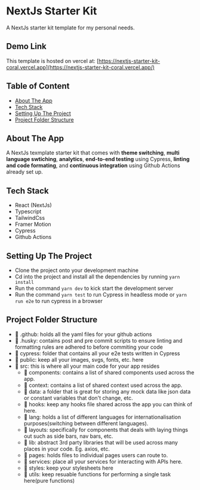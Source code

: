 # NextJs Starter Kit

A NextJs starter kit template for my personal needs.

## Demo Link

This template is hosted on vercel at: [https://nextjs-starter-kit-coral.vercel.app](https://nextjs-starter-kit-coral.vercel.app/)

## Table of Content

- [About The App](#about-the-app)
- [Tech Stack](#tech-stack)
- [Setting Up The Project](#setting-up-the-project)
- [Project Folder Structure](#project-folder-structure)

## About The App

A NextJs texmplate starter kit that comes with **theme switching**, **multi language swtiching**, **analytics**, **end-to-end testing** using Cypress, **linting and code formating**, and **continuous integration** using Github Actions already set up.

## Tech Stack

- React (NextJs)
- Typescript
- TailwindCss
- Framer Motion
- Cypress
- Github Actions

## Setting Up The Project

- Clone the project onto your development machine
- Cd into the project and install all the dependencies by running `yarn install`
- Run the command `yarn dev` to kick start the development server
- Run the command `yarn test` to run Cypress in headless mode or `yarn run e2e` to run cypress in a browser

## Project Folder Structure

- 📂 .github: holds all the yaml files for your github actions
- 📂 .husky: contains post and pre commit scripts to ensure linting and formatting rules are adhered to before commiting your code
- 📂 cypress: folder that contains all your e2e tests written in Cypress
- 📂 public: keep all your images, svgs, fonts, etc. here
- 📂 src: this is where all your main code for your app resides
  - 📂 components: contains a list of shared components used across the app.
  - 📂 context: contains a list of shared context used across the app.
  - 📂 data: a folder that is great for storing any mock data like json data or constant variables that don't change, etc.
  - 📂 hooks: keep any hooks file shared across the app you can think of here.
  - 📂 lang: holds a list of different languages for internationalisation purposes(switching between different languages).
  - 📂 layouts: specifically for components that deals with laying things out such as side bars, nav bars, etc.
  - 📂 lib: abstract 3rd party libraries that will be used across many places in your code. Eg. axios, etc.
  - 📂 pages: holds files to individual pages users can route to.
  - 📂 services: place all your services for interacting with APIs here.
  - 📂 styles: keep your stylesheets here
  - 📂 utils: keep resuable functions for performing a single task here(pure functions)
